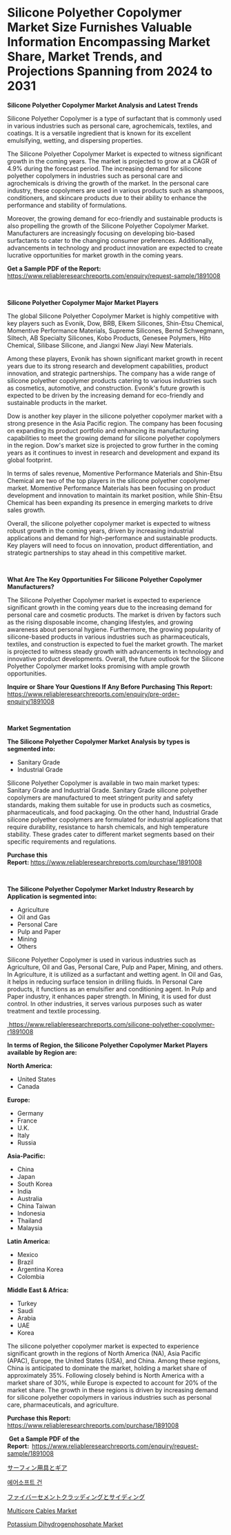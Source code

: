 <p><h1>Silicone Polyether Copolymer Market Size Furnishes Valuable Information Encompassing Market Share, Market Trends, and Projections Spanning from 2024 to 2031</h1></p><p><strong>Silicone Polyether Copolymer Market Analysis and Latest Trends</strong></p>
<p><p>Silicone Polyether Copolymer is a type of surfactant that is commonly used in various industries such as personal care, agrochemicals, textiles, and coatings. It is a versatile ingredient that is known for its excellent emulsifying, wetting, and dispersing properties. </p><p>The Silicone Polyether Copolymer Market is expected to witness significant growth in the coming years. The market is projected to grow at a CAGR of 4.9% during the forecast period. The increasing demand for silicone polyether copolymers in industries such as personal care and agrochemicals is driving the growth of the market. In the personal care industry, these copolymers are used in various products such as shampoos, conditioners, and skincare products due to their ability to enhance the performance and stability of formulations. </p><p>Moreover, the growing demand for eco-friendly and sustainable products is also propelling the growth of the Silicone Polyether Copolymer Market. Manufacturers are increasingly focusing on developing bio-based surfactants to cater to the changing consumer preferences. Additionally, advancements in technology and product innovation are expected to create lucrative opportunities for market growth in the coming years.</p></p>
<p><strong>Get a Sample PDF of the Report:&nbsp;</strong> <a href="https://www.reliableresearchreports.com/enquiry/request-sample/1891008">https://www.reliableresearchreports.com/enquiry/request-sample/1891008</a></p>
<p>&nbsp;</p>
<p><strong>Silicone Polyether Copolymer Major Market Players</strong></p>
<p><p>The global Silicone Polyether Copolymer Market is highly competitive with key players such as Evonik, Dow, BRB, Elkem Silicones, Shin-Etsu Chemical, Momentive Performance Materials, Supreme Silicones, Bernd Schwegmann, Siltech, AB Specialty Silicones, Kobo Products, Genesee Polymers, Hito Chemical, Silibase Silicone, and Jiangxi New Jiayi New Materials.</p><p>Among these players, Evonik has shown significant market growth in recent years due to its strong research and development capabilities, product innovation, and strategic partnerships. The company has a wide range of silicone polyether copolymer products catering to various industries such as cosmetics, automotive, and construction. Evonik's future growth is expected to be driven by the increasing demand for eco-friendly and sustainable products in the market.</p><p>Dow is another key player in the silicone polyether copolymer market with a strong presence in the Asia Pacific region. The company has been focusing on expanding its product portfolio and enhancing its manufacturing capabilities to meet the growing demand for silicone polyether copolymers in the region. Dow's market size is projected to grow further in the coming years as it continues to invest in research and development and expand its global footprint.</p><p>In terms of sales revenue, Momentive Performance Materials and Shin-Etsu Chemical are two of the top players in the silicone polyether copolymer market. Momentive Performance Materials has been focusing on product development and innovation to maintain its market position, while Shin-Etsu Chemical has been expanding its presence in emerging markets to drive sales growth.</p><p>Overall, the silicone polyether copolymer market is expected to witness robust growth in the coming years, driven by increasing industrial applications and demand for high-performance and sustainable products. Key players will need to focus on innovation, product differentiation, and strategic partnerships to stay ahead in this competitive market.</p></p>
<p>&nbsp;</p>
<p><strong>What Are The Key Opportunities For Silicone Polyether Copolymer Manufacturers?</strong></p>
<p><p>The Silicone Polyether Copolymer market is expected to experience significant growth in the coming years due to the increasing demand for personal care and cosmetic products. The market is driven by factors such as the rising disposable income, changing lifestyles, and growing awareness about personal hygiene. Furthermore, the growing popularity of silicone-based products in various industries such as pharmaceuticals, textiles, and construction is expected to fuel the market growth. The market is projected to witness steady growth with advancements in technology and innovative product developments. Overall, the future outlook for the Silicone Polyether Copolymer market looks promising with ample growth opportunities.</p></p>
<p><strong>Inquire or Share Your Questions If Any Before Purchasing This Report:</strong> <a href="https://www.reliableresearchreports.com/enquiry/pre-order-enquiry/1891008">https://www.reliableresearchreports.com/enquiry/pre-order-enquiry/1891008</a></p>
<p>&nbsp;</p>
<p><strong>Market Segmentation</strong></p>
<p><strong>The Silicone Polyether Copolymer Market Analysis by types is segmented into:</strong></p>
<p><ul><li>Sanitary Grade</li><li>Industrial Grade</li></ul></p>
<p><p>Silicone Polyether Copolymer is available in two main market types: Sanitary Grade and Industrial Grade. Sanitary Grade silicone polyether copolymers are manufactured to meet stringent purity and safety standards, making them suitable for use in products such as cosmetics, pharmaceuticals, and food packaging. On the other hand, Industrial Grade silicone polyether copolymers are formulated for industrial applications that require durability, resistance to harsh chemicals, and high temperature stability. These grades cater to different market segments based on their specific requirements and regulations.</p></p>
<p><strong>Purchase this Report:&nbsp;</strong><a href="https://www.reliableresearchreports.com/purchase/1891008">https://www.reliableresearchreports.com/purchase/1891008</a></p>
<p>&nbsp;</p>
<p><strong>The Silicone Polyether Copolymer Market Industry Research by Application is segmented into:</strong></p>
<p><ul><li>Agriculture</li><li>Oil and Gas</li><li>Personal Care</li><li>Pulp and Paper</li><li>Mining</li><li>Others</li></ul></p>
<p><p>Silicone Polyether Copolymer is used in various industries such as Agriculture, Oil and Gas, Personal Care, Pulp and Paper, Mining, and others. In Agriculture, it is utilized as a surfactant and wetting agent. In Oil and Gas, it helps in reducing surface tension in drilling fluids. In Personal Care products, it functions as an emulsifier and conditioning agent. In Pulp and Paper industry, it enhances paper strength. In Mining, it is used for dust control. In other industries, it serves various purposes such as water treatment and textile processing.</p></p>
<p><a href="https://www.reliableresearchreports.com/silicone-polyether-copolymer-r1891008">&nbsp;https://www.reliableresearchreports.com/silicone-polyether-copolymer-r1891008</a></p>
<p><strong>In terms of Region, the Silicone Polyether Copolymer Market Players available by Region are:</strong></p>
<p>
    <p> <strong> North America: </strong>
        <ul>
            <li>United States</li>
            <li>Canada</li>
        </ul>
        </p> 
    <p> <strong> Europe: </strong>
        <ul>
            <li>Germany</li>
            <li>France</li>
            <li>U.K.</li>
            <li>Italy</li>
            <li>Russia</li>
        </ul>
        </p> 
    <p> <strong> Asia-Pacific: </strong>
        <ul>
            <li>China</li>
            <li>Japan</li>
            <li>South Korea</li>
            <li>India</li>
            <li>Australia</li>
            <li>China Taiwan</li>
            <li>Indonesia</li>
            <li>Thailand</li>
            <li>Malaysia</li>
        </ul>
        </p> 
    <p> <strong> Latin America: </strong>
        <ul>
            <li>Mexico</li>
            <li>Brazil</li>
            <li>Argentina Korea</li>
            <li>Colombia</li>
        </ul>
        </p> 
    <p> <strong> Middle East & Africa: </strong>
        <ul>
            <li>Turkey</li>
            <li>Saudi</li>
            <li>Arabia</li>
            <li>UAE</li>
            <li>Korea</li>
        </ul>
    </p>
    </p>
<p><p>The silicone polyether copolymer market is expected to experience significant growth in the regions of North America (NA), Asia Pacific (APAC), Europe, the United States (USA), and China. Among these regions, China is anticipated to dominate the market, holding a market share of approximately 35%. Following closely behind is North America with a market share of 30%, while Europe is expected to account for 20% of the market share. The growth in these regions is driven by increasing demand for silicone polyether copolymers in various industries such as personal care, pharmaceuticals, and agriculture.</p></p>
<p><strong>Purchase this Report: </strong><a href="https://www.reliableresearchreports.com/purchase/1891008">https://www.reliableresearchreports.com/purchase/1891008</a></p>
<p>&nbsp;<strong>Get a Sample PDF of the Report:&nbsp;&nbsp;</strong><a href="https://www.reliableresearchreports.com/enquiry/request-sample/1891008">https://www.reliableresearchreports.com/enquiry/request-sample/1891008</a></p>
<p><strong></strong></p>
<p><p><a href="https://medium.com/@ameliaordoneza/%E3%82%B5%E3%83%BC%E3%83%95%E3%82%A3%E3%83%B3%E7%94%A8%E5%93%81%E3%81%A8%E3%82%AE%E3%82%A2%E5%B8%82%E5%A0%B4%E3%81%AE%E5%B1%95%E6%9C%9B-%E5%AE%8C%E5%85%A8%E3%81%AA%E7%94%A3%E6%A5%AD%E5%88%86%E6%9E%90-2024%E5%B9%B4%E3%81%8B%E3%82%892031%E5%B9%B4%E3%81%BE%E3%81%A7-7cd6457e2a38">サーフィン用具とギア</a></p><p><a href="https://medium.com/@demarcuskuhlman/%EC%97%90%EC%96%B4%EC%86%8C%ED%94%84%ED%8A%B8-%EA%B1%B4-%EC%8B%9C%EC%9E%A5%EC%9D%84-%EC%8B%AC%EC%B8%B5-%EC%A1%B0%EC%82%AC-%EB%8F%99%ED%96%A5-%EC%8B%9C%EC%9E%A5-%EC%84%B8%EB%B6%84%ED%99%94-%EB%B0%8F-%EA%B2%BD%EC%9F%81-%EB%B6%84%EC%84%9D-39dabedfd5c7">에어소프트 건</a></p><p><a href="https://medium.com/@torreyjones1910/%E3%83%95%E3%82%A1%E3%82%A4%E3%83%90%E3%83%BC%E3%82%BB%E3%83%A1%E3%83%B3%E3%83%88%E3%82%AF%E3%83%A9%E3%83%83%E3%83%87%E3%82%A3%E3%83%B3%E3%82%B0%E3%81%8A%E3%82%88%E3%81%B3%E3%82%B5%E3%82%A4%E3%83%87%E3%82%A3%E3%83%B3%E3%82%B0%E5%B8%82%E5%A0%B4%E8%A6%8F%E6%A8%A1%E3%81%AF-%E3%81%AE%E5%B9%B4%E9%96%93%E6%88%90%E9%95%B7%E7%8E%87%E3%81%A7%E6%88%90%E9%95%B7%E3%81%97%E3%81%A6%E3%81%8A%E3%82%8A-%E3%81%93%E3%81%AE%E3%83%AC%E3%83%9D%E3%83%BC%E3%83%88%E3%81%AF-%E3%82%BF%E3%82%A4%E3%83%97-%E3%82%A2%E3%83%97%E3%83%AA%E3%82%B1%E3%83%BC%E3%82%B7%E3%83%A7%E3%83%B3-%E6%88%90%E9%95%B7%E3%81%8A%E3%82%88%E3%81%B32024%E5%B9%B4%E3%81%8B%E3%82%892031%E5%B9%B4%E3%81%AE%E4%BA%88%E6%B8%AC%E3%81%AB%E3%82%88%E3%82%8B%E5%88%86%E6%9E%90%E3%82%92%E3%82%AB%E3%83%90%E3%83%BC%E3%81%97%E3%81%A6%E3%81%84%E3%81%BE-3425a404e858">ファイバーセメントクラッディングとサイディング</a></p><p><a href="https://github.com/redneck06/Market-Research-Report-List-3/blob/main/multicore-cables-market.md">Multicore Cables Market</a></p><p><a href="https://github.com/nicoletavirag/Market-Research-Report-List-3/blob/main/potassium-dihydrogenphosphate-market.md">Potassium Dihydrogenphosphate Market</a></p></p>